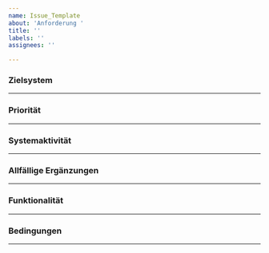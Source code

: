 ```yaml
---
name: Issue_Template
about: 'Anforderung '
title: ''
labels: ''
assignees: ''

---
```


### Zielsystem

<!-- Beschreiben Sie das (Teil-)System, das von diesem Issue betroffen ist. -->

---

### Priorität

<!-- 
Geben Sie die Priorität dieses Issues an:
- Muss (hohe Priorität)
- Soll (mittlere Priorität)
- Wird (niedrige Priorität)
-->

---

### Systemaktivität

<!--
Beschreiben Sie die Art der Interaktion:
- Soll das System selbständig handeln?
- Soll dem Benutzer eine Funktion angeboten werden?
- Bedarf es einer Schnittstelle?
-->

---

### Allfällige Ergänzungen

<!-- Haben Sie weitere Informationen oder Kontext, der hilfreich sein könnte? -->

---

### Funktionalität

<!-- Was soll das Zielsystem konkret tun oder ermöglichen? -->

---

### Bedingungen

<!--
- Zeitliche Bedingungen: Geben Sie diese mit "wenn" an.
- Logische Bedingungen: Geben Sie diese mit "falls" an.
-->

---

